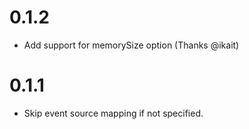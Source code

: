 0.1.2
=====
* Add support for memorySize option (Thanks @ikait)

0.1.1
=====
* Skip event source mapping if not specified.
